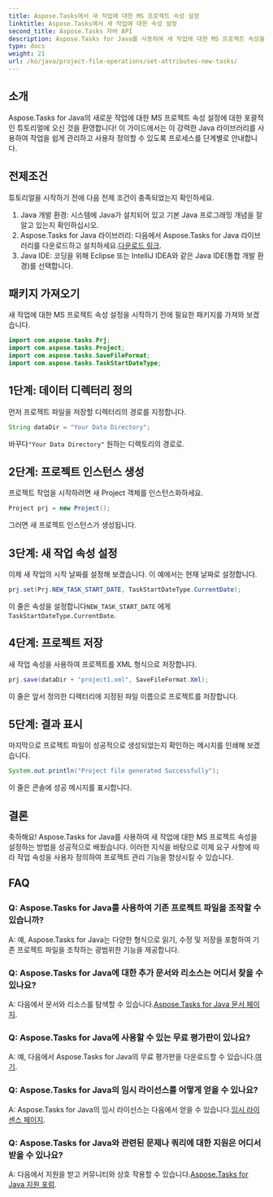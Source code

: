 ```yaml
---
title: Aspose.Tasks에서 새 작업에 대한 MS 프로젝트 속성 설정
linktitle: Aspose.Tasks에서 새 작업에 대한 속성 설정
second_title: Aspose.Tasks 자바 API
description: Aspose.Tasks for Java를 사용하여 새 작업에 대한 MS 프로젝트 속성을 설정하는 방법을 알아보세요. 이 포괄적인 가이드를 사용하여 작업 속성을 손쉽게 사용자 정의하세요.
type: docs
weight: 21
url: /ko/java/project-file-operations/set-attributes-new-tasks/
---
```

## 소개
Aspose.Tasks for Java의 새로운 작업에 대한 MS 프로젝트 속성 설정에 대한 포괄적인 튜토리얼에 오신 것을 환영합니다! 이 가이드에서는 이 강력한 Java 라이브러리를 사용하여 작업을 쉽게 관리하고 사용자 정의할 수 있도록 프로세스를 단계별로 안내합니다.
## 전제조건
튜토리얼을 시작하기 전에 다음 전제 조건이 충족되었는지 확인하세요.
1. Java 개발 환경: 시스템에 Java가 설치되어 있고 기본 Java 프로그래밍 개념을 잘 알고 있는지 확인하십시오.
2.  Aspose.Tasks for Java 라이브러리: 다음에서 Aspose.Tasks for Java 라이브러리를 다운로드하고 설치하세요.[다운로드 링크](https://releases.aspose.com/tasks/java/).
3. Java IDE: 코딩을 위해 Eclipse 또는 IntelliJ IDEA와 같은 Java IDE(통합 개발 환경)를 선택합니다.

## 패키지 가져오기
새 작업에 대한 MS 프로젝트 속성 설정을 시작하기 전에 필요한 패키지를 가져와 보겠습니다.
```java
import com.aspose.tasks.Prj;
import com.aspose.tasks.Project;
import com.aspose.tasks.SaveFileFormat;
import com.aspose.tasks.TaskStartDateType;
```

## 1단계: 데이터 디렉터리 정의
먼저 프로젝트 파일을 저장할 디렉터리의 경로를 지정합니다.
```java
String dataDir = "Your Data Directory";
```
 바꾸다`"Your Data Directory"` 원하는 디렉토리의 경로로.
## 2단계: 프로젝트 인스턴스 생성
프로젝트 작업을 시작하려면 새 Project 객체를 인스턴스화하세요.
```java
Project prj = new Project();
```
그러면 새 프로젝트 인스턴스가 생성됩니다.
## 3단계: 새 작업 속성 설정
이제 새 작업의 시작 날짜를 설정해 보겠습니다. 이 예에서는 현재 날짜로 설정합니다.
```java
prj.set(Prj.NEW_TASK_START_DATE, TaskStartDateType.CurrentDate);
```
 이 줄은 속성을 설정합니다`NEW_TASK_START_DATE` 에게`TaskStartDateType.CurrentDate`.
## 4단계: 프로젝트 저장
새 작업 속성을 사용하여 프로젝트를 XML 형식으로 저장합니다.
```java
prj.save(dataDir + "project1.xml", SaveFileFormat.Xml);
```
이 줄은 앞서 정의한 디렉터리에 지정된 파일 이름으로 프로젝트를 저장합니다.
## 5단계: 결과 표시
마지막으로 프로젝트 파일이 성공적으로 생성되었는지 확인하는 메시지를 인쇄해 보겠습니다.
```java
System.out.println("Project file generated Successfully");
```
이 줄은 콘솔에 성공 메시지를 표시합니다.

## 결론
축하해요! Aspose.Tasks for Java를 사용하여 새 작업에 대한 MS 프로젝트 속성을 설정하는 방법을 성공적으로 배웠습니다. 이러한 지식을 바탕으로 이제 요구 사항에 따라 작업 속성을 사용자 정의하여 프로젝트 관리 기능을 향상시킬 수 있습니다.
## FAQ
### Q: Aspose.Tasks for Java를 사용하여 기존 프로젝트 파일을 조작할 수 있습니까?
A: 예, Aspose.Tasks for Java는 다양한 형식으로 읽기, 수정 및 저장을 포함하여 기존 프로젝트 파일을 조작하는 광범위한 기능을 제공합니다.
### Q: Aspose.Tasks for Java에 대한 추가 문서와 리소스는 어디서 찾을 수 있나요?
 A: 다음에서 문서와 리소스를 탐색할 수 있습니다.[Aspose.Tasks for Java 문서 페이지](https://reference.aspose.com/tasks/java/).
### Q: Aspose.Tasks for Java에 사용할 수 있는 무료 평가판이 있나요?
 A: 예, 다음에서 Aspose.Tasks for Java의 무료 평가판을 다운로드할 수 있습니다.[여기](https://releases.aspose.com/).
### Q: Aspose.Tasks for Java의 임시 라이선스를 어떻게 얻을 수 있나요?
 A: Aspose.Tasks for Java의 임시 라이선스는 다음에서 얻을 수 있습니다.[임시 라이센스 페이지](https://purchase.aspose.com/temporary-license/).
### Q: Aspose.Tasks for Java와 관련된 문제나 쿼리에 대한 지원은 어디서 받을 수 있나요?
 A: 다음에서 지원을 받고 커뮤니티와 상호 작용할 수 있습니다.[Aspose.Tasks for Java 지원 포럼](https://forum.aspose.com/c/tasks/15).